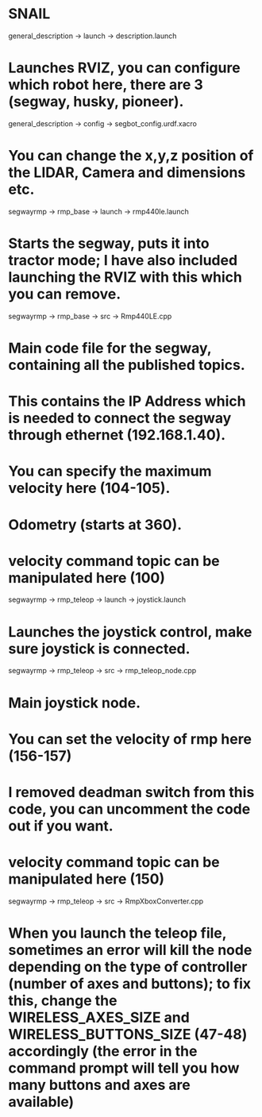 # SNAIL

general_description -> launch -> description.launch
# Launches RVIZ, you can configure which robot here, there are 3 (segway, husky, pioneer).
general_description -> config -> segbot_config.urdf.xacro
# You can change the x,y,z position of the LIDAR, Camera and dimensions etc.

segwayrmp -> rmp_base -> launch -> rmp440le.launch
# Starts the segway, puts it into tractor mode; I have also included launching the RVIZ with this which you can remove.
segwayrmp -> rmp_base -> src -> Rmp440LE.cpp
# Main code file for the segway, containing all the published topics.
# This contains the IP Address which is needed to connect the segway through ethernet (192.168.1.40).
# You can specify the maximum velocity here (104-105).
# Odometry (starts at 360).
# velocity command topic can be manipulated here (100)

segwayrmp -> rmp_teleop -> launch -> joystick.launch
# Launches the joystick control, make sure joystick is connected.
segwayrmp -> rmp_teleop -> src -> rmp_teleop_node.cpp
# Main joystick node.
# You can set the velocity of rmp here (156-157)
# I removed deadman switch from this code, you can uncomment the code out if you want.
# velocity command topic can be manipulated here (150)
segwayrmp -> rmp_teleop -> src -> RmpXboxConverter.cpp
# When you launch the teleop file, sometimes an error will kill the node depending on the type of controller (number of axes and buttons); to fix this, change the WIRELESS_AXES_SIZE and WIRELESS_BUTTONS_SIZE (47-48) accordingly (the error in the command prompt will tell you how many buttons and axes are available)
